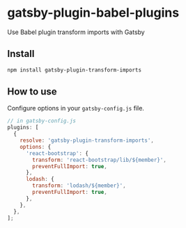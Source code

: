 # gatsby-plugin-babel-plugins

Use Babel plugin transform imports with Gatsby

## Install

```bash
npm install gatsby-plugin-transform-imports
```

## How to use
Configure options in your `gatsby-config.js` file.

```javascript
// in gatsby-config.js
plugins: [
  {
    resolve: 'gatsby-plugin-transform-imports',
    options: {
      'react-bootstrap': {
        transform: 'react-bootstrap/lib/${member}',
        preventFullImport: true,
      },
      lodash: {
        transform: 'lodash/${member}',
        preventFullImport: true,
      },
    },
  },
];
```
